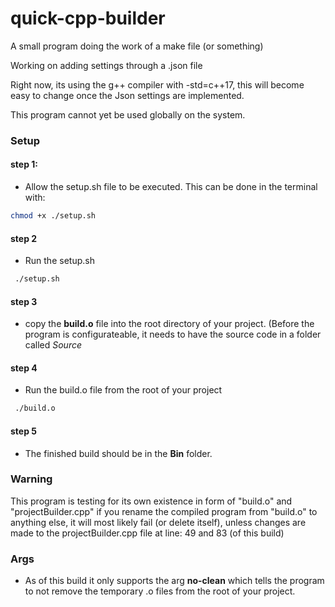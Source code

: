 # quick-cpp-builder
A small program doing the work of a make file (or something)

Working on adding settings through a .json file

Right now, its using the g++ compiler with -std=c++17, this will become easy to change once the Json settings are implemented.

This program cannot yet be used globally on the system.
### Setup

#### step 1:
 - Allow the setup.sh file to be executed. This can be done in the terminal with:
 ```bash
 chmod +x ./setup.sh
 ```
#### step 2
- Run the setup.sh
```bash
 ./setup.sh
 ```
#### step 3
 - copy the **build.o** file into the root directory of your project. (Before the program is configurateable, it needs to have the source code in a folder called *Source*
 
#### step 4
- Run the build.o file from the root of your project
```bash
 ./build.o
 ```

#### step 5
- The finished build should be in the **Bin** folder.
### Warning
This program is testing for its own existence in form of "build.o" and "projectBuilder.cpp" if you rename the compiled program from "build.o" to anything else, it will most likely fail (or delete itself), unless changes are made to the projectBuilder.cpp file at line: 49 and 83 (of this build)

### Args
- As of this build it only supports the arg **no-clean** which tells the program to not remove the temporary .o files from the root of your project.

